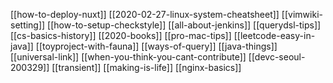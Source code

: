 [[how-to-deploy-nuxt]]
[[2020-02-27-linux-system-cheatsheet]]
[[vimwiki-setting]]
[[how-to-setup-checkstyle]]
[[all-about-jenkins]]
[[querydsl-tips]]
[[cs-basics-history]]
[[2020-books]]
[[pro-mac-tips]]
[[leetcode-easy-in-java]]
[[toyproject-with-fauna]]
[[ways-of-query]]
[[java-things]]
[[universal-link]]
[[when-you-think-you-cant-contribute]]
[[devc-seoul-200329]]
[[transient]]
[[making-is-life]]
[[nginx-basics]]

